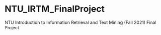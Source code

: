 # NTU_IRTM_FinalProject
NTU Introduction to Information Retrieval and Text Mining (Fall 2021) Final Project
